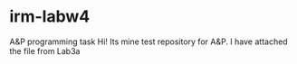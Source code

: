 # irm-labw4

A&amp;P programming task
Hi! Its mine test repository for A&P. I have attached the file from Lab3a
